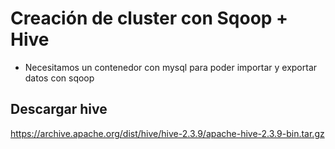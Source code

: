# Creación de cluster con Sqoop + Hive

- Necesitamos un contenedor con mysql para poder importar y exportar datos con sqoop

## Descargar hive

https://archive.apache.org/dist/hive/hive-2.3.9/apache-hive-2.3.9-bin.tar.gz
